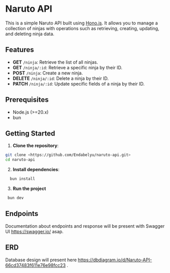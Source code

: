 # Naruto API

This is a simple Naruto API built using [Hono.js](https://hono.dev/). It allows you to manage a collection of ninjas with operations such as retrieving, creating, updating, and deleting ninja data.

## Features

- **GET** `/ninja`: Retrieve the list of all ninjas.
- **GET** `/ninja/:id`: Retrieve a specific ninja by their ID.
- **POST** `/ninja`: Create a new ninja.
- **DELETE** `/ninja/:id`: Delete a ninja by their ID.
- **PATCH** `/ninja/:id`: Update specific fields of a ninja by their ID.

## Prerequisites

- Node.js (>=20.x)
- bun

## Getting Started

1. **Clone the repository**:

```bash
git clone <https://github.com/Endabelyu/naruto-api.git>
cd naruto-api
```

2. **Install dependencies**:

```bash
  bun install
```

3. **Run the project**

```bash
 bun dev
```

## Endpoints

Documentation about endpoints and response will be present with Swagger UI <https://swagger.io/> asap.

## ERD

Database design will present here <https://dbdiagram.io/d/Naruto-API-66cd37483f611e76e98fcc23> .
